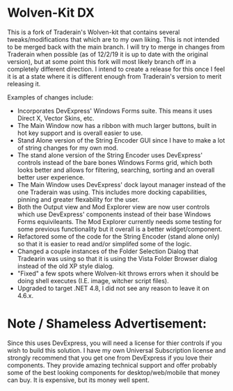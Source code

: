 # Wolven-Kit DX

This is a fork of Traderain's Wolven-kit that contains several tweaks/modifications that which are to my own liking. This is not intended to be merged back with the main branch. I will try to merge in changes from Traderain when possible (as of 12/2/19 it is up to date with the original version), but at some point this fork will most likely branch off in a completely different direction. I intend to create a release for this once I feel it is at a state where it is different enough from Traderain's version to merit releasing it. 

Examples of changes include:

- Incorporates DevExpress' Windows Forms suite. This means it uses Direct X, Vector Skins, etc.
- The Main Window now has a ribbon with much larger buttons, built in hot key support and is overall easier to use.
- Stand Alone version of the String Encoder GUI since I have to make a lot of string changes for my own mod.
- The stand alone version of the String Encoder uses DevExpress' controls instead of the bare bones Windows Forms grid, which both looks better and allows for filtering, searching, sorting and an overall better user experience.
- The Main Window uses DevExpress' dock layout manager instead of the one Traderain was using. This includes more docking capabilities, pinning and greater flexability for the user.
- Both the Output view and Mod Explorer view are now user controls which use DevExpress' components instead of their base Windows Forms equivileants. The Mod Explorer currently needs some testing for some previous functionality but it overall is a better widget/component.
- Refactored some of the code for the String Encoder (stand alone only) so that it is easier to read and/or simplifed some of the logic.
- Changed a couple instances of the Folder Selection Dialog that Tradearin was using so that it is using the Vista Folder Browser dialog instead of the old XP style dialog.
- "Fixed" a few spots where Wolven-kit throws errors when it should be doing shell executes (I.E. image, witcher script files).
- Upgraded to target .NET 4.8, I did not see any reason to leave it on 4.6.x.


# Note / Shameless Advertisement: 
Since this uses DevExpress, you will need a license for thier controls if you wish to build this solution. I have my own Universal Subscription license and strongly recommend that you get one from DevExpress if you love their components. They provide amazing technical support and offer probably some of the best looking components for desktop/web/mobile that money can buy. It is expensive, but its money well spent. 
